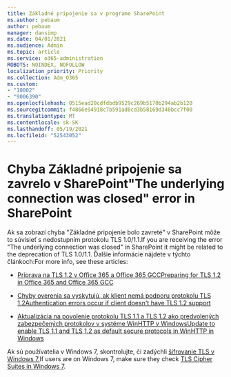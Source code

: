 ```yaml
---
title: Základné pripojenie sa v programe SharePoint
ms.author: pebaum
author: pebaum
manager: dansimp
ms.date: 04/01/2021
ms.audience: Admin
ms.topic: article
ms.service: o365-administration
ROBOTS: NOINDEX, NOFOLLOW
localization_priority: Priority
ms.collection: Adm_O365
ms.custom:
- "10802"
- "9006390"
ms.openlocfilehash: 0515ead28cdfdbdb9529c269b5170b294ab2b120
ms.sourcegitcommit: f4866e94918c7b591ad0cd3b58169d340bcc7f00
ms.translationtype: MT
ms.contentlocale: sk-SK
ms.lasthandoff: 05/19/2021
ms.locfileid: "52543052"
---
```

# <a name="the-underlying-connection-was-closed-error-in-sharepoint"></a><span data-ttu-id="e2f77-102">Chyba Základné pripojenie sa zavrelo v SharePoint</span><span class="sxs-lookup"><span data-stu-id="e2f77-102">"The underlying connection was closed" error in SharePoint</span></span>

<span data-ttu-id="e2f77-103">Ak sa zobrazí chyba "Základné pripojenie bolo zavreté" v SharePoint môže to súvisieť s nedostupním protokolu TLS 1.0/1.1.</span><span class="sxs-lookup"><span data-stu-id="e2f77-103">If you are receiving the error "The underlying connection was closed" in SharePoint it might be related to the deprecation of TLS 1.0/1.1.</span></span> <span data-ttu-id="e2f77-104">Ďalšie informácie nájdete v týchto článkoch:</span><span class="sxs-lookup"><span data-stu-id="e2f77-104">For more info, see these articles:</span></span>

- [<span data-ttu-id="e2f77-105">Príprava na TLS 1.2 v Office 365 a Office 365 GCC</span><span class="sxs-lookup"><span data-stu-id="e2f77-105">Preparing for TLS 1.2 in Office 365 and Office 365 GCC</span></span>](/microsoft-365/compliance/prepare-tls-1.2-in-office-365)

- [<span data-ttu-id="e2f77-106">Chyby overenia sa vyskytujú, ak klient nemá podporu protokolu TLS 1.2</span><span class="sxs-lookup"><span data-stu-id="e2f77-106">Authentication errors occur if client doesn't have TLS 1.2 support</span></span>](https://review.docs.microsoft.com/sharepoint/troubleshoot/administration/authentication-errors-tls12-support)

- [<span data-ttu-id="e2f77-107">Aktualizácia na povolenie protokolu TLS 1.1 a TLS 1.2 ako predvolených zabezpečených protokolov v systéme WinHTTP v Windows</span><span class="sxs-lookup"><span data-stu-id="e2f77-107">Update to enable TLS 1.1 and TLS 1.2 as default secure protocols in WinHTTP in Windows</span></span>](https://support.microsoft.com/topic/update-to-enable-tls-1-1-and-tls-1-2-as-default-secure-protocols-in-winhttp-in-windows-c4bd73d2-31d7-761e-0178-11268bb10392)

<span data-ttu-id="e2f77-108">Ak sú používatelia v Windows 7, skontrolujte, či zadýchli [šifrovanie TLS v Windows 7.](/windows/win32/secauthn/tls-cipher-suites-in-windows-7)</span><span class="sxs-lookup"><span data-stu-id="e2f77-108">If users are on Windows 7, make sure they check [TLS Cipher Suites in Windows 7](/windows/win32/secauthn/tls-cipher-suites-in-windows-7).</span></span>